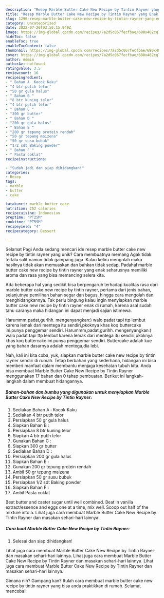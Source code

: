 ```yaml
---
description: "Resep Marble Butter Cake New Recipe by Tintin Rayner yang Enak, Lezat"
title: "Resep Marble Butter Cake New Recipe by Tintin Rayner yang Enak, Lezat"
slug: 1296-resep-marble-butter-cake-new-recipe-by-tintin-rayner-yang-enak-lezat
category: Uncategorized
date: 2022-07-26T03:50:15.949Z
image: https://img-global.cpcdn.com/recipes/7a2d5c067fecfbae/680x482cq70/marble-butter-cake-new-recipe-by-tintin-rayner-foto-resep-utama.jpg
hideToc: false
enableToc: true
enableTocContent: false
thumbnail: https://img-global.cpcdn.com/recipes/7a2d5c067fecfbae/680x482cq70/marble-butter-cake-new-recipe-by-tintin-rayner-foto-resep-utama.jpg
cover: https://img-global.cpcdn.com/recipes/7a2d5c067fecfbae/680x482cq70/marble-butter-cake-new-recipe-by-tintin-rayner-foto-resep-utama.jpg
author: Admin
authorAv: notfound
ratingvalue: 3.5
reviewcount: 16
recipeingredient:
- " Bahan A  Kocok Kaku"
- "4 btr putih telor"
- "50 gr gula halus"
- " Bahan B "
- "8 btr kuning telor"
- "4 btr putih telor"
- " Bahan C "
- "300 gr butter"
- " Bahan D "
- "200 gr gula halus"
- " Bahan E "
- "200 gr tepung protein rendah"
- "50 gr tepung maizena"
- "50 gr susu bubuk"
- "1/2 sdt Baking powder"
- " Bahan F "
- " Pasta coklat"
recipeinstructions:

- "Sudah jadi dan siap dihidangkan!"
categories:
- Resep
tags:
- marble
- butter
- cake

katakunci: marble butter cake 
nutrition: 252 calories
recipecuisine: Indonesian
preptime: "PT25M"
cooktime: "PT59M"
recipeyield: "4"
recipecategory: Dessert

---
```



Selamat Pagi Anda sedang mencari ide resep marble butter cake new recipe by tintin rayner yang unik? Cara membuatnya memang Agak tidak terlalu sulit namun tidak gampang juga. Kalau keliru mengolah maka hasilnya tidak akan memuaskan dan bahkan tidak sedap. Padahal marble butter cake new recipe by tintin rayner yang enak seharusnya memiliki aroma dan rasa yang bisa memancing selera kita.


Ada beberapa hal yang sedikit bisa berpengaruh terhadap kualitas rasa dari marble butter cake new recipe by tintin rayner, pertama dari jenis bahan, selanjutnya pemilihan bahan segar dan bagus, hingga cara mengolah dan menghidangkannya. Tak perlu bingung kalau ingin menyiapkan marble butter cake new recipe by tintin rayner enak di rumah, karena asal sudah tahu caranya maka hidangan ini dapat menjadi sajian istimewa.

Harummm,padat,gurihh. mengenyangkan:) walo padat tapi ttp lembut karena lemak dari mentega itu sendiri,pkoknya khas koq buttercake ini.punya penggemar sendiri. Harummm,padat,gurihh. mengenyangkan:) walo padat tapi ttp lembut karena lemak dari mentega itu sendiri,pkoknya khas koq buttercake ini.punya penggemar sendiri. Buttercake adalah kue yang bahan dasarnya adalah mentega,dia lebi.


Nah, kali ini kita coba, yuk, siapkan marble butter cake new recipe by tintin rayner sendiri di rumah. Tetap berbahan yang sederhana, hidangan ini bisa memberi manfaat dalam membantu menjaga kesehatan tubuh kita. Anda bisa membuat Marble Butter Cake New Recipe by Tintin Rayner menggunakan 17 bahan dan 0 tahap pembuatan. Berikut ini langkah-langkah dalam membuat hidangannya.

<!--inarticleads1-->

##### Bahan-bahan dan bumbu yang digunakan untuk menyiapkan Marble Butter Cake New Recipe by Tintin Rayner:

1. Sediakan  Bahan A : Kocok Kaku
1. Sediakan 4 btr putih telor
1. Persiapkan 50 gr gula halus
1. Siapkan  Bahan B :
1. Persiapkan 8 btr kuning telor
1. Siapkan 4 btr putih telor
1. Gunakan  Bahan C :
1. Siapkan 300 gr butter
1. Sediakan  Bahan D :
1. Persiapkan 200 gr gula halus
1. Siapkan  Bahan E :
1. Gunakan 200 gr tepung protein rendah
1. Ambil 50 gr tepung maizena
1. Persiapkan 50 gr susu bubuk
1. Persiapkan 1/2 sdt Baking powder
1. Siapkan  Bahan F :
1. Ambil  Pasta coklat


Beat butter and caster sugar until well combined. Beat in vanilla extract/essence and eggs one at a time, mix well. Scoop out half of the mixture into a. Lihat juga cara membuat Marble Butter Cake New Recipe by Tintin Rayner dan masakan sehari-hari lainnya. 

<!--inarticleads2-->

##### Cara buat Marble Butter Cake New Recipe by Tintin Rayner:


1. Selesai dan siap dihidangkan!

Lihat juga cara membuat Marble Butter Cake New Recipe by Tintin Rayner dan masakan sehari-hari lainnya. Lihat juga cara membuat Marble Butter Cake New Recipe by Tintin Rayner dan masakan sehari-hari lainnya. Lihat juga cara membuat Marble Butter Cake New Recipe by Tintin Rayner dan masakan sehari-hari lainnya. 

Gimana nih? Gampang kan? Itulah cara membuat marble butter cake new recipe by tintin rayner yang bisa anda praktikkan di rumah. Selamat mencoba!
